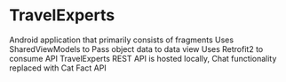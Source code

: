 # TravelExperts
Android application that primarily consists of fragments
Uses SharedViewModels to Pass object data to data view
Uses Retrofit2 to consume API
TravelExperts REST API is hosted locally,
Chat functionality replaced with Cat Fact API
